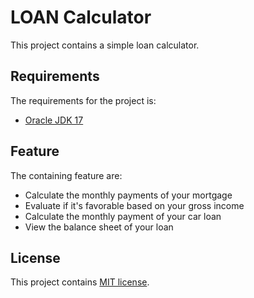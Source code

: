 # LOAN Calculator
This project contains a simple loan calculator.

## Requirements
The requirements for the project is:
- [Oracle JDK 17](https://www.oracle.com/java/technologies/javase/jdk17-archive-downloads.html)

## Feature
The containing feature are:
- Calculate the monthly payments of your mortgage
- Evaluate if it's favorable based on your gross income
- Calculate the monthly payment of your car loan
- View the balance sheet of your loan

## License
This project contains [MIT license](./LICENSE).
